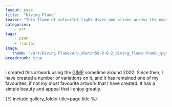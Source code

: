 ```yaml
---
layout: page
title:  "Diving Flame"
teaser: "This flame of colourful light dives and slides across the emptiness of space."
categories:
    - art
tags:
    - GIMP
    - fractal
image:
   thumb: "/art/Diving Flame/arp_sketch56-0-0-2_diving_flame-thumb.jpg"
breadcrumb: true
---
```


I created this artwork using the 
[GIMP](https://www.gimp.org/)
sometime around 2002. Since then, I have created a number of 
variations on it, and it has remained one of my favourites, if not my
most favourite artwork that I have created. It has a simple beauty and appeal
that I enjoy greatly.

{% include gallery_folder title=page.title %}



